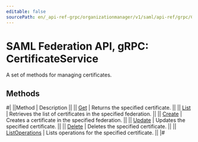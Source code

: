 ```yaml
---
editable: false
sourcePath: en/_api-ref-grpc/organizationmanager/v1/saml/api-ref/grpc/Certificate/index.md
---
```


# SAML Federation API, gRPC: CertificateService

A set of methods for managing certificates.

## Methods

#|
||Method | Description ||
|| [Get](get.md) | Returns the specified certificate. ||
|| [List](list.md) | Retrieves the list of certificates in the specified federation. ||
|| [Create](create.md) | Creates a certificate in the specified federation. ||
|| [Update](update.md) | Updates the specified certificate. ||
|| [Delete](delete.md) | Deletes the specified certificate. ||
|| [ListOperations](listOperations.md) | Lists operations for the specified certificate. ||
|#